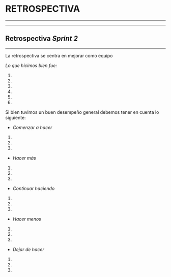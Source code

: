 # RETROSPECTIVA
-----
-----

## Retrospectiva *Sprint 2*
-----
La retrospectiva se centra en mejorar como equipo

*Lo que hicimos bien fue:*

1. 
2. 
3. 
4. 
5. 
6. 


Si bien tuvimos un buen desempeño general debemos tener en cuenta lo siguiente:

- *Comenzar a hacer*

1. 
2. 
3. 

- *Hacer más*

1. 
2. 
3. 

- *Continuar haciendo*

1. 
2. 
3. 

- *Hacer menos*

1.
2.
3.

- *Dejar de hacer*

1.
2.
3.
